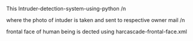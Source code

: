 This  Intruder-detection-system-using-python /n

where the photo of intuder is taken and sent to respective owner mail /n

frontal face of human being is dected using harcascade-frontal-face.xml
